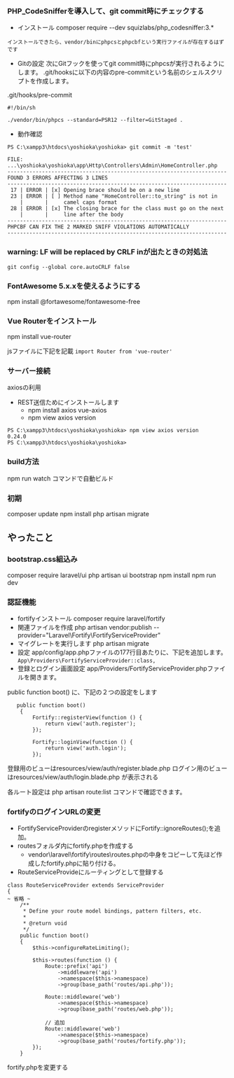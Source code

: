 ### PHP_CodeSnifferを導入して、git commit時にチェックする
- インストール
composer require --dev squizlabs/php_codesniffer:3.*
```
インストールできたら、vendor/binにphpcsとphpcbfという実行ファイルが存在するはずです
```
- Gitの設定
次にGitフックを使ってgit commit時にphpcsが実行されるようにします。
.git/hooksに以下の内容のpre-commitという名前のシェルスクリプトを作成します。

.git/hooks/pre-commit
```
#!/bin/sh

./vendor/bin/phpcs --standard=PSR12 --filter=GitStaged .
```
- 動作確認

```
PS C:\xampp3\htdocs\yoshioka\yoshioka> git commit -m 'test'

FILE: ...\yoshioka\yoshioka\app\Http\Controllers\Admin\HomeController.php
----------------------------------------------------------------------
FOUND 3 ERRORS AFFECTING 3 LINES
----------------------------------------------------------------------
 17 | ERROR | [x] Opening brace should be on a new line
 23 | ERROR | [ ] Method name "HomeController::to_string" is not in
    |       |     camel caps format
 28 | ERROR | [x] The closing brace for the class must go on the next
    |       |     line after the body
----------------------------------------------------------------------
PHPCBF CAN FIX THE 2 MARKED SNIFF VIOLATIONS AUTOMATICALLY
----------------------------------------------------------------------

```

### warning: LF will be replaced by CRLF inが出たときの対処法
`git config --global core.autoCRLF false`


### FontAwesome 5.x.xを使えるようにする
npm install @fortawesome/fontawesome-free

### Vue Routerをインストール
npm install vue-router

jsファイルに下記を記載
`import Router from 'vue-router'`


### サーバー接続
axiosの利用
- REST送信ためにインストールします
    - npm install  axios vue-axios
    - npm view axios version

```
PS C:\xampp3\htdocs\yoshioka\yoshioka> npm view axios version
0.24.0
PS C:\xampp3\htdocs\yoshioka\yoshioka>
```




### build方法
npm run watch コマンドで自動ビルド

### 初期
composer update
npm install
php artisan migrate

## やったこと
### bootstrap.css組込み

composer require laravel/ui
php artisan ui bootstrap
npm install
npm run dev




### 認証機能
- fortifyインストール
composer require laravel/fortify
- 関連ファイルを作成
php artisan vendor:publish --provider="Laravel\Fortify\FortifyServiceProvider"
- マイグレートを実行します
php artisan migrate
- 設定
app/config/app.phpファイルの177行目あたりに、下記を追加します。
`App\Providers\FortifyServiceProvider::class,`
- 登録とログイン画面設定
app/Providers/FortifyServiceProvider.phpファイルを開きます。

public function boot() に、下記の２つの設定をします

```
   public function boot()
    {
        Fortify::registerView(function () {
            return view('auth.register');
        });
        
        Fortify::loginView(function () {
            return view('auth.login');
        });

```

登録用のビューはresources/view/auth/register.blade.php
ログイン用のビューはresources/view/auth/login.blade.php
が表示される

各ルート設定は php artisan route:list コマンドで確認できます。

### fortifyのログインURLの変更
- FortifyServiceProviderのregisterメソッドにFortify::ignoreRoutes();を追加。
- routesフォルダ内にfortify.phpを作成する
    - vendor\laravel\fortify\routes\routes.phpの中身をコピーして先ほど作成したfortify.phpに貼り付ける。
- RouteServiceProvideにルーティングとして登録する
```
class RouteServiceProvider extends ServiceProvider
{
~ 省略 ~
    /**
     * Define your route model bindings, pattern filters, etc.
     *
     * @return void
     */
    public function boot()
    {
        $this->configureRateLimiting();

        $this->routes(function () {
            Route::prefix('api')
                ->middleware('api')
                ->namespace($this->namespace)
                ->group(base_path('routes/api.php'));

            Route::middleware('web')
                ->namespace($this->namespace)
                ->group(base_path('routes/web.php'));

            // 追加
            Route::middleware('web')
                ->namespace($this->namespace)
                ->group(base_path('routes/fortify.php'));
        });
    }
```
fortify.phpを変更する
